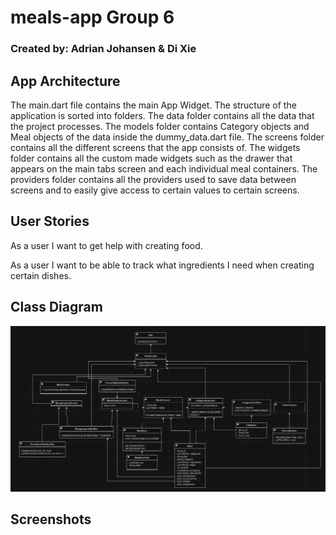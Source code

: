 # meals-app Group 6
### Created by: Adrian Johansen & Di Xie

## App Architecture
The main.dart file contains the main App Widget. The structure of the application is sorted into folders. The data folder contains all the data that the project processes. The models folder contains Category objects and Meal objects of the data inside the dummy_data.dart file. The screens folder contains all the different screens that the app consists of. The widgets folder contains all the custom made widgets such as the drawer that appears on the main tabs screen and each individual meal containers. The providers folder contains all the providers used to save data between screens and to easily give access to certain values to certain screens.

## User Stories
As a user I want to get help with creating food.

As a user I want to be able to track what ingredients I need when creating certain dishes.

## Class Diagram
![alt text](image.png)

## Screenshots
